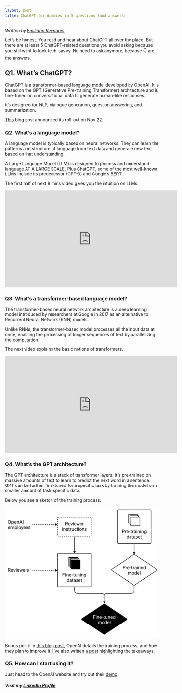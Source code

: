 ```yaml
---
layout: post
title: ChatGPT for dummies in 5 questions (and answers)
---
```

*Written by [Emiliano Reynares](https://www.linkedin.com/in/ereynrs/)*

Let’s be honest. You read and hear about ChatGPT all over the place. But there are at least 5 ChatGPT-related questions you avoid asking because you still want to look tech-savvy. No need to ask anymore, because 👇 are the answers.

## Q1. What’s ChatGPT?
ChatGPT is a transformer-based language model developed by OpenAI. It is based on the GPT (Generative Pre-training Transformer) architecture and is fine-tuned on conversational data to generate human-like responses.

It’s designed for NLP, dialogue generation, question answering, and summarization.

[This](https://openai.com/blog/chatgpt/) blog post announced its roll-out on Nov 22.

### Q2. What’s a language model?
A language model is typically based on neural networks. They can learn the patterns and structure of language from text data and generate new text based on that understanding.

A Large Language Model (LLM) is designed to process and understand language AT A LARGE SCALE. Plus ChatGPT, some of the most well-known LLMs include its predecessor (GPT-3) and Google’s BERT.

The first half of next 8 mins video gives you the intuition on LLMs.

<iframe width="560" height="315" src="https://www.youtube.com/embed/lnA9DMvHtfI?si=8TJF2uYi1icQvIzc" title="YouTube video player" frameborder="0" allow="accelerometer; autoplay; clipboard-write; encrypted-media; gyroscope; picture-in-picture; web-share" allowfullscreen></iframe>

### Q3. What’s a transformer-based language model?
The transformer-based neural network architecture is a deep learning model introduced by researchers at Google in 2017 as an alternative to Recurrent Neural Network (RNN) models.

Unlike RNNs, the transformer-based model processes all the input data at once, enabling the processing of longer sequences of text by parallelizing the computation.

The next video explains the basic notions of transformers.

<iframe width="560" height="315" src="https://www.youtube.com/embed/ZXiruGOCn9s?si=vQkkhl7jdg13bIWn" title="YouTube video player" frameborder="0" allow="accelerometer; autoplay; clipboard-write; encrypted-media; gyroscope; picture-in-picture; web-share" allowfullscreen></iframe>

### Q4. What’s the GPT architecture?
The GPT architecture is a stack of transformer layers. It’s pre-trained on massive amounts of text to learn to predict the next word in a sentence. GPT can be further fine-tuned for a specific task by training the model on a smaller amount of task-specific data.

Below you see a sketch of the training process.

<center><img src="/_assets/chatgpt-training-process.png" width="500px" alt="ChatGPT training process. Image source: OpenAI blog" title="ChatGPT training process. Image source: OpenAI blog"/></center>

Bonus point: in [this blog post](https://openai.com/blog/how-should-ai-systems-behave/), OpenAI details the training process, and how they plan to improve it. I’ve also written [a post](https://medium.com/@ereynrs/how-openai-plans-to-improve-chatgpt-behavior-9f562a74b311) highlighting the takeaways.

### Q5. How can I start using it?
Just head to the OpenAI website and try out their [demo](https://chat.openai.com/chat).

##### Visit my [LinkedIn Profile](https://www.linkedin.com/in/ereynrs/)
